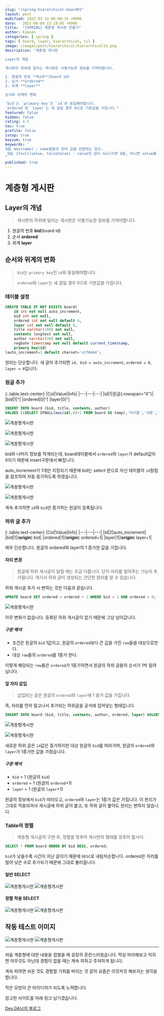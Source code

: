 ```yaml
---
slug: "/spring-hierarchical-board01"
layout: post
modified: 2022-03-14 00:09:35 +0900
date:   2021-08-09 13:19:05 +0900
title:  "[SPRING] 계층형 게시판 만들기"
author: Kimson
categories: [ spring ]
tags: [ board, layer, hierarchical, til ]
image: /images/post/hierarchical/hierarchical13.png
description: "계층형 게시판

Layer의 개념

게시판의 하위에 달리는 게시판은 식별가능한 정보를 가져야합니다.

1. 원글의 번호 **bid**(board id)
2. 순서 **ordered**
3. 위계 **layer**

순서와 위계의 변화

`bid`는 `primary key`인 `id`와 동일해야합니다.
`ordered`와 `layer`는 새 글일 경우 0으로 기본값을 가집니다."
featured: false
hidden: false
rating: 4.5
toc: true
profile: false
istop: true
keysum: true
keywords: '
SQL max(name) : name칼럼의 최대 값을 반환하는 함수.
_SQL ifnull(value, falseValue) : value의 값이 null이면 0을, 아니면 value를 반환하는 함수.
'
published: true
---
```


# 계층형 게시판

## Layer의 개념

> 게시판의 하위에 달리는 게시판은 식별가능한 정보를 가져야합니다.

1. 원글의 번호 **bid**(board id)
2. 순서 **ordered**
3. 위계 **layer**

## 순서와 위계의 변화

> `bid`는 `primary key`인 `id`와 동일해야합니다.
> 
> `ordered`와 `layer`는 새 글일 경우 0으로 기본값을 가집니다.

### 테이블 설정

```sql
CREATE TABLE IF NOT EXISTS board(
    id int not null auto_increment,
    bid int not null,
    ordered int not null default 0,
    layer int not null default 0,
    title varchar(100) not null,
    contents longtext not null,
    author varchar(30) not null,
    regDate timestamp not null default current_timestamp,
    primary key(id)
)auto_increment=1 default charset='utf8mb4';
```

원리는 단순합니다. 새 글이 추가되면 `id, bid = auto_increment`, `ordered = 0`, `layer = 0`입니다.

### 원글 추가

{:.table.text-center}
|Col|Value|Info|
|---|---|---|
|id|1|원글{:rowspan="4"}|
|bid|1|^|
|ordered|0|^|
|layer|0|^|

```sql
INSERT INTO board (bid, title, contents, author)
VALUES ((SELECT IFNULL(max(id),0)+1 FROM board AS temp),'타이틀','내용','킴슨');
```

![계층형게시판](/assets/images/post/hierarchical/hierarchical01.png)

![계층형게시판](/assets/images/post/hierarchical/hierarchical02.png)

![계층형게시판](/assets/images/post/hierarchical/hierarchical03.png)

bid와 나머지 정보를 적게되는데, board테이블에서 `ordered`와 `layer`가 default값이 0이기 때문에 insert구문에서 빠집니다.

auto_increment가 1개만 지정되기 때문에 bid는 select 문으로 자신 테이블의 `id`칼럼을 참조하여 자동 증가하도록 하였습니다.


![계층형게시판](/assets/images/post/hierarchical/hierarchical04.png)

![계층형게시판](/assets/images/post/hierarchical/hierarchical05.png)

계속 추가하면 `id`와 `bid`만 증가하는 원글이 등록됩니다.

### 하위 글 추가

{:.table.text-center}
|Col|Value|Info|
|---|---|---|
|id|2|auto_increment|
|bid|1|(**origin**) bid|
|ordered|1|(**origin**) ordered+1|
|layer|1|(**origin**) layer+1|

매우 단순합니다. 원글의 ordered와 layer의 1 증가한 값을 가집니다.

#### 자리 변경

> 원글에 하위 게시글이 달릴 때는 조금 다릅니다. 단지 자리를 밀어주는 기능이 추가됩니다. 여기서 하위 글이 생성되는 간단한 원리를 알 수 있습니다.

하위 게시글 추가 시 변하는 것은 다음과 같습니다.

```sql
UPDATE board SET ordered = ordered + 1 WHERE bid = 1 AND ordered > 0;
```

![계층형게시판](/assets/images/post/hierarchical/hierarchical06.png)

아무 변화가 없습니다. 등록된 하위 게시글이 없기 때문에 그냥 넘어갑니다.

##### 구문 해석

- 조건은 원글의 `bid` 1값이고, 원글의 `ordered`보다 큰 값을 가진 `row`들을 대상으로한다.
- 대상 `row`들의 `ordered`를 1증가 한다.

이렇게 해당되는 `row`들은 `ordered`가 1증가하면서 원글의 하위 글들의 순서가 1씩 밀려납니다.

#### 앞 자리 삽입

> 삽입되는 글은 원글의 `ordered`와 `layer`에 1 증가 값을 가집니다.

즉, 자리를 먼저 밀고나서 추가되는 하위글을 공석에 집어넣는 형태입니다.

```sql
INSERT INTO board (bid, title, contents, author, ordered, layer) VALUES (1,'하위 게시글1','하위 내용','Kimson',(SELECT ordered FROM board AS temp WHERE id=6)+1,(SELECT layer FROM board AS temp WHERE id=6)+1);
```

![계층형게시판](/assets/images/post/hierarchical/hierarchical08.png)

![계층형게시판](/assets/images/post/hierarchical/hierarchical07.png)

새로운 하위 글은 `id`값은 증가하지만 대상 원글의 `bid`를 따라가며, 원글의 `ordered`와 `layer`가 1증가한 값을 가졌습니다.

##### 구문 해석

- `bid` = 1 (원글의 `bid`)
- `ordered` = 1 (원글의 `ordered`+1)
- `layer` = 1 (원글의 `layer`+1)

원글의 정보에서 `bid`가 따라오고, `ordered`와 `layer`는 1증가 값은 가집니다.
이 원리가 그대로 적용되어서 게시글에 하위 글이 붙고, 또 하위 글이 붙어도 원리는 변하지 않습니다.

### Table의 정렬

> 계층형 게시글의 구현 후, 정렬을 맞추어 게시판의 형태를 갖추어 봅시다.

```sql
SELECT * FROM board ORDER BY bid DESC, ordered;
```

`bid`가 낮을수록 시간이 지난 글이기 때문에 `DESC`로 내림차순합니다. ordered은 자리를 밀어 낮은 수로 추가되기 때문에 그대로 불러옵니다.

#### 일반 SELECT

![계층형게시판](/assets/images/post/hierarchical/hierarchical09.png)
![계층형게시판](/assets/images/post/hierarchical/hierarchical11.png)

#### 정렬 적용 SELECT

![계층형게시판](/assets/images/post/hierarchical/hierarchical10.png)
![계층형게시판](/assets/images/post/hierarchical/hierarchical12.png)

## 작동 테스트 이미지

![계층형게시판](/assets/images/post/hierarchical/hierarchical13.png)
![계층형게시판](/assets/images/post/hierarchical/hierarchical14.png)

-----

처음 계층형에 대한 내용을 접했을 때 굉장히 혼란스러웠습니다. 막상 따라해보고 익히면 아무것도 아닌데 경험이 없을 때는 계속 피하고 주저하게 됩니다.

계속 피하면 쉬운 것도 경험할 기회를 버리는 것 같아 요즘은 이것저것 해보자는 생각을 합니다.

작은 모방이 큰 아이디어가 되도록 노력합니다.

참고한 사이트를 아래 링크 남기겠습니다.

[Dev.GA님의 블로그](https://gangnam-americano.tistory.com/25)